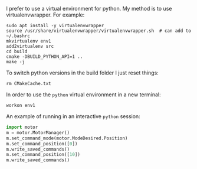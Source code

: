 I prefer to use a virtual environment for python. My method is to use virtualenvwrapper. For example:
```shell
sudo apt install -y virtualenvwrapper
source /usr/share/virtualenvwrapper/virtualenvwrapper.sh  # can add to ~/.bashrc
mkvirtualenv env1
add2virtualenv src
cd build
cmake -DBUILD_PYTHON_API=1 ..
make -j
```

To switch python versions in the build folder I just reset things:
```shell
rm CMakeCache.txt
```

In order to use the `python` virtual environment in a new terminal:
```shell
workon env1
```

An example of running in an interactive `python` session:
```python
import motor
m = motor.MotorManager()
m.set_command_mode(motor.ModeDesired.Position)
m.set_command_position([0])
m.write_saved_commands()
m.set_command_position([10])
m.write_saved_commands()
```
